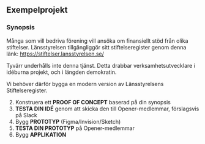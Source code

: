 ## Exempelprojekt

### Synopsis

Många som vill bedriva förening vill ansöka om finansiellt stöd från olika stiftelser. Länsstyrelsen tillgängliggör sitt stiftelseregister genom denna länk: https://stiftelser.lansstyrelsen.se/

Tyvärr underhålls inte denna tjänst. Detta drabbar verksamhetsutvecklare i idéburna projekt, och i längden demokratin.

Vi behöver därför bygga en modern version av Länsstyrelsens Stiftelseregister.

2. Konstruera ett **PROOF OF CONCEPT** baserad på din synopsis
3. **TESTA DIN IDÉ** genom att skicka den till Opener-medlemmar, förslagsvis på Slack
4. Bygg **PROTOTYP** (Figma/Invision/Sketch)
5. **TESTA DIN PROTOTYP** på Opener-medlemmar
6. Bygg **APPLIKATION**
